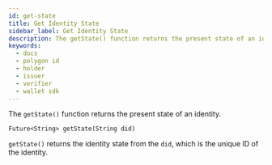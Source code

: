 ```yaml
---
id: get-state
title: Get Identity State
sidebar_label: Get Identity State
description: The getState() function returns the present state of an identity.
keywords:
  - docs
  - polygon id
  - holder
  - issuer
  - verifier
  - wallet sdk
---
```


The `getState()` function returns the present state of an identity.

```
Future<String> getState(String did)
```

`getState()` returns the identity state from the `did`, which is the unique ID of the identity.
